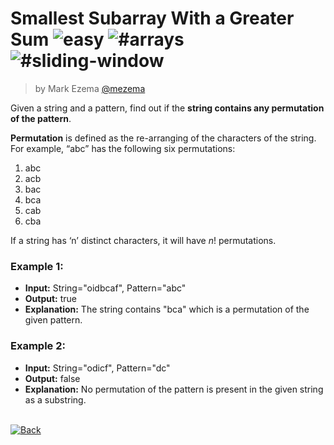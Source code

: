 <!--info-header-start--><h1>Smallest Subarray With a Greater Sum <img src="https://img.shields.io/badge/-easy-ob6623" alt="easy"/> <img src="https://img.shields.io/badge/-%23arrays" alt="#arrays"/> <img src="https://img.shields.io/badge/-%23sliding--window-999" alt="#sliding-window"/></h1><blockquote><p>by Mark Ezema <a href="https://github.com/mezema" target="_blank">@mezema</a></p></blockquote><!--info-header-end-->

Given a string and a pattern, find out if the **string contains any permutation of the pattern**.

**Permutation** is defined as the re-arranging of the characters of the string. For example, “abc” has the following six permutations:

1. abc
2. acb
3. bac
4. bca
5. cab
6. cba

If a string has ‘n’ distinct characters, it will have *n*! permutations.

### Example 1:

- **Input:** String="oidbcaf", Pattern="abc"
- **Output:** true
- **Explanation:** The string contains "bca" which is a permutation of the given pattern.

### Example 2:

- **Input:** String="odicf", Pattern="dc"
- **Output:** false
- **Explanation:** No permutation of the pattern is present in the given string as a substring.

<!--info-footer-start--><br><a href="../../README.md" target="_blank"><img src="https://img.shields.io/badge/-Back-grey" alt="Back"/></a><!--info-footer-end-->